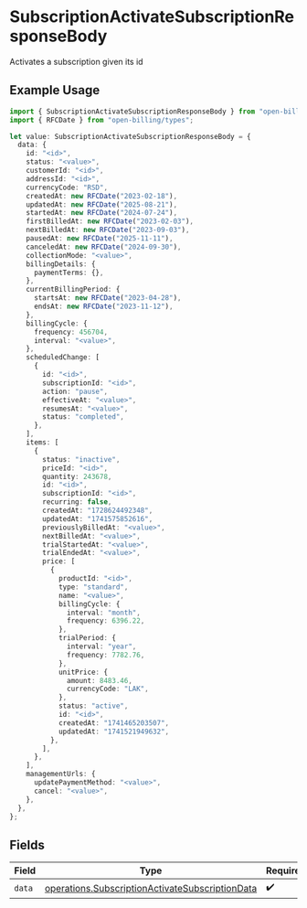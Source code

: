 # SubscriptionActivateSubscriptionResponseBody

Activates a subscription given its id

## Example Usage

```typescript
import { SubscriptionActivateSubscriptionResponseBody } from "open-billing/models/operations";
import { RFCDate } from "open-billing/types";

let value: SubscriptionActivateSubscriptionResponseBody = {
  data: {
    id: "<id>",
    status: "<value>",
    customerId: "<id>",
    addressId: "<id>",
    currencyCode: "RSD",
    createdAt: new RFCDate("2023-02-18"),
    updatedAt: new RFCDate("2025-08-21"),
    startedAt: new RFCDate("2024-07-24"),
    firstBilledAt: new RFCDate("2023-02-03"),
    nextBilledAt: new RFCDate("2023-09-03"),
    pausedAt: new RFCDate("2025-11-11"),
    canceledAt: new RFCDate("2024-09-30"),
    collectionMode: "<value>",
    billingDetails: {
      paymentTerms: {},
    },
    currentBillingPeriod: {
      startsAt: new RFCDate("2023-04-28"),
      endsAt: new RFCDate("2023-11-12"),
    },
    billingCycle: {
      frequency: 456704,
      interval: "<value>",
    },
    scheduledChange: [
      {
        id: "<id>",
        subscriptionId: "<id>",
        action: "pause",
        effectiveAt: "<value>",
        resumesAt: "<value>",
        status: "completed",
      },
    ],
    items: [
      {
        status: "inactive",
        priceId: "<id>",
        quantity: 243678,
        id: "<id>",
        subscriptionId: "<id>",
        recurring: false,
        createdAt: "1728624492348",
        updatedAt: "1741575852616",
        previouslyBilledAt: "<value>",
        nextBilledAt: "<value>",
        trialStartedAt: "<value>",
        trialEndedAt: "<value>",
        price: [
          {
            productId: "<id>",
            type: "standard",
            name: "<value>",
            billingCycle: {
              interval: "month",
              frequency: 6396.22,
            },
            trialPeriod: {
              interval: "year",
              frequency: 7782.76,
            },
            unitPrice: {
              amount: 8483.46,
              currencyCode: "LAK",
            },
            status: "active",
            id: "<id>",
            createdAt: "1741465203507",
            updatedAt: "1741521949632",
          },
        ],
      },
    ],
    managementUrls: {
      updatePaymentMethod: "<value>",
      cancel: "<value>",
    },
  },
};
```

## Fields

| Field                                                                                                              | Type                                                                                                               | Required                                                                                                           | Description                                                                                                        |
| ------------------------------------------------------------------------------------------------------------------ | ------------------------------------------------------------------------------------------------------------------ | ------------------------------------------------------------------------------------------------------------------ | ------------------------------------------------------------------------------------------------------------------ |
| `data`                                                                                                             | [operations.SubscriptionActivateSubscriptionData](../../models/operations/subscriptionactivatesubscriptiondata.md) | :heavy_check_mark:                                                                                                 | N/A                                                                                                                |